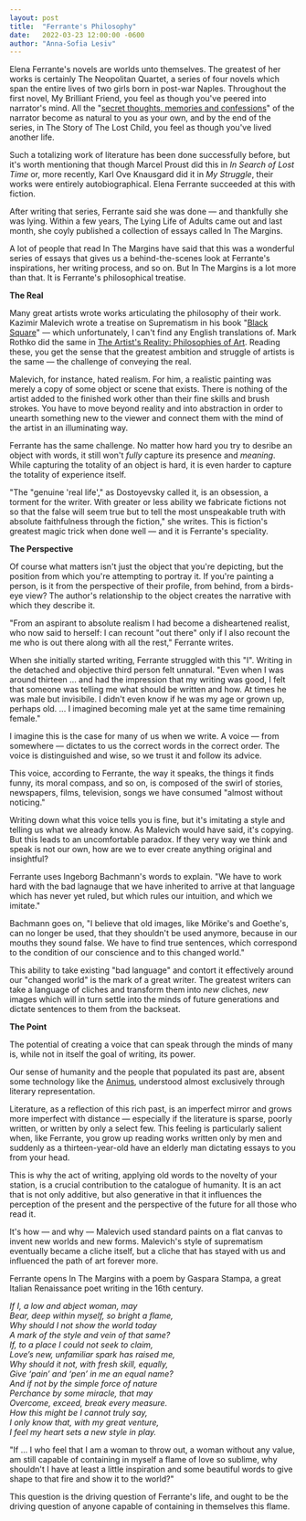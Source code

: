 ```yaml
---
layout: post
title:  "Ferrante's Philosophy"
date:   2022-03-23 12:00:00 -0600
author: "Anna-Sofia Lesiv"
---
```

Elena Ferrante's novels are worlds unto themselves. The greatest of her works is certainly The Neopolitan Quartet, a series of four novels which span the entire lives of two girls born in post-war Naples. Throughout the first novel, My Brilliant Friend, you feel as though you've peered into narrator's mind. All the "[secret thoughts, memories and confessions](http://elenaferrante.com/reviews/the-stanford-daily/)" of the narrator become as natural to you as your own, and by the end of the series, in The Story of The Lost Child, you feel as though you've lived another life. 

Such a totalizing work of literature has been done successfully before, but it's worth mentioning that though Marcel Proust did this in *In Search of Lost Time* or, more recently, Karl Ove Knausgard did it in *My Struggle*, their works were entirely autobiographical. Elena Ferrante succeeded at this with fiction.

After writing that series, Ferrante said she was done — and thankfully she was lying. Within a few years, The Lying Life of Adults came out and last month, she coyly published a collection of essays called In The Margins. 

A lot of people that read In The Margins have said that this was a wonderful series of essays that gives us a behind-the-scenes look at Ferrante's inspirations, her writing process, and so on. But In The Margins is a lot more than that. It is Ferrante's philosophical treatise. 

**The Real**

Many great artists wrote works articulating the philosophy of their work. Kazimir Malevich wrote a treatise on Suprematism in his book "[Black Square](https://prom.ua/p1259196875-chernyj-kvadrat-kazimir.html)" — which unfortunately, I can't find any English translations of. Mark Rothko did the same in [The Artist's Reality: Philosophies of Art](https://www.amazon.com/dp/B007XQ3VTG/ref=dp-kindle-redirect?_encoding=UTF8&btkr=1). Reading these, you get the sense that the greatest ambition and struggle of artists is the same — the challenge of conveying the real.

Malevich, for instance, hated realism. For him, a realistic painting was merely a copy of some object or scene that exists. There is nothing of the artist added to the finished work other than their fine skills and brush strokes. You have to move beyond reality and into abstraction in order to unearth something new to the viewer and connect them with the mind of the artist in an illuminating way.

Ferrante has the same challenge. No matter how hard you try to desribe an object with words, it still won't *fully* capture its presence and *meaning*. While capturing the totality of an object is hard, it is even harder to capture the totality of experience itself. 

"The "genuine 'real life'," as Dostoyevsky called it, is an obsession, a torment for the writer. With greater or less ability we fabricate fictions not so that the false will seem true but to tell the most unspeakable truth with absolute faithfulness through the fiction," she writes. This is fiction's greatest magic trick when done well — and it is Ferrante's speciality.

**The Perspective**

Of course what matters isn't just the object that you're depicting, but the position from which you're attempting to portray it. If you're painting a person, is it from the perspective of their profile, from behind, from a birds-eye view? The author's relationship to the object creates the narrative with which they describe it. 

"From an aspirant to absolute realism I had become a disheartened realist, who now said to herself: I can recount "out there" only if I also recount the me who is out there along with all the rest," Ferrante writes. 

When she initially started writing, Ferrante struggled with this "I". Writing in the detached and objective third person felt unnatural. "Even when I was around thirteen ... and had the impression that my writing was good, I felt that someone was telling me what should be written and how. At times he was male but invisibile. I didn't even know if he was my age or grown up, perhaps old. ... I imagined becoming male yet at the same time remaining female."

I imagine this is the case for many of us when we write. A voice — from somewhere — dictates to us the correct words in the correct order. The voice is distinguished and wise, so we trust it and follow its advice. 

This voice, according to Ferrante, the way it speaks, the things it finds funny, its moral compass, and so on, is composed of the swirl of stories, newspapers, films, television, songs we have consumed "almost without noticing."

Writing down what this voice tells you is fine, but it's imitating a style and telling us what we already know. As Malevich would have said, it's copying. But this leads to an uncomfortable paradox. If they very way we think and speak is not our own, how are we to ever create anything original and insightful?

Ferrante uses Ingeborg Bachmann's words to explain. "We have to work hard with the bad lagnauge that we have inherited to arrive at that language which has never yet ruled, but which rules our intuition, and which we imitate."

Bachmann goes on, "I believe that old images, like Mörike's and Goethe's, can no longer be used, that they shouldn't be used anymore, because in our mouths they sound false. We have to find true sentences, which correspond to the condition of our conscience and to this changed world."

This ability to take existing "bad language" and contort it effectively around our "changed world" is the mark of a great writer. The greatest writers can take a language of cliches and transform them into *new* cliches, *new* images which will in turn settle into the minds of future generations and dictate sentences to them from the backseat.

**The Point**

The potential of creating a voice that can speak through the minds of many is, while not in itself the goal of writing, its power. 

Our sense of humanity and the people that populated its past are, absent some technology like the [Animus](https://assassinscreed.fandom.com/wiki/Animus), understood almost exclusively through literary representation.  

Literature, as a reflection of this rich past, is an imperfect mirror and grows more imperfect with distance — especially if the literature is sparse, poorly written, or written by only a select few. This feeling is particularly salient when, like Ferrante, you grow up reading works written only by men and suddenly as a thirteen-year-old have an elderly man dictating essays to you from your head.

This is why the act of writing, applying old words to the novelty of your station, is a crucial contribution to the catalogue of humanity. It is an act that is not only additive, but also generative in that it influences the perception of the present and the perspective of the future for all those who read it. 

It's how — and why — Malevich used standard paints on a flat canvas to invent new worlds and new forms. Malevich's style of suprematism eventually became a cliche itself, but a cliche that has stayed with us and influenced the path of art forever more. 

Ferrante opens In The Margins with a poem by Gaspara Stampa, a great Italian Renaissance poet writing in the 16th century.

*If I, a low and abject woman, may*  
*Bear, deep within myself, so bright a flame,*  
*Why should I not show the world today*  
*A mark of the style and vein of that same?*  
*If, to a place I could not seek to claim,*  
*Love’s new, unfamiliar spark has raised me,*  
*Why should it not, with fresh skill, equally,*  
*Give ‘pain’ and ‘pen’ in me an equal name?*  
*And if not by the simple force of nature*  
*Perchance by some miracle, that may*  
*Overcome, exceed, break every measure.*  
*How this might be I cannot truly say,*  
*I only know that, with my great venture,*  
*I feel my heart sets a new style in play.*  

"If ... I who feel that I am a woman to throw out, a woman without any value, am still capable of containing in myself a flame of love so sublime, why shouldn't I have at least a little inspiration and some beautiful words to give shape to that fire and show it to the world?" 

This question is the driving question of Ferrante's life, and ought to be the driving question of anyone capable of containing in themselves this flame.